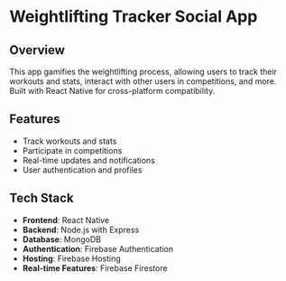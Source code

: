 # Weightlifting Tracker Social App

## Overview
This app gamifies the weightlifting process, allowing users to track their workouts and stats, interact with other users in competitions, and more. Built with React Native for cross-platform compatibility.

## Features
- Track workouts and stats
- Participate in competitions
- Real-time updates and notifications
- User authentication and profiles

## Tech Stack
- **Frontend**: React Native
- **Backend**: Node.js with Express
- **Database**: MongoDB
- **Authentication**: Firebase Authentication
- **Hosting**: Firebase Hosting
- **Real-time Features**: Firebase Firestore